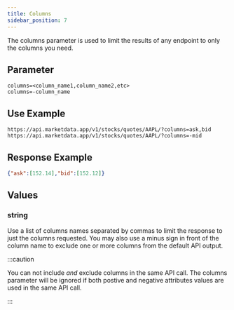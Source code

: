```yaml
---
title: Columns
sidebar_position: 7
---
```


The columns parameter is used to limit the results of any endpoint to only the columns you need.

## Parameter

    columns=<column_name1,column_name2,etc>
    columns=-column_name


## Use Example

    https://api.marketdata.app/v1/stocks/quotes/AAPL/?columns=ask,bid
    https://api.marketdata.app/v1/stocks/quotes/AAPL/?columns=-mid


## Response Example

```json
{"ask":[152.14],"bid":[152.12]}
```

## Values

### string

Use a list of columns names separated by commas to limit the response to just the columns requested. You may also use a minus sign in front of the column name to exclude one or more columns from the default API output.

:::caution

You can not include _and_ exclude columns in the same API call. The columns parameter will be ignored if both postive and negative attributes values are used in the same API call.

:::
